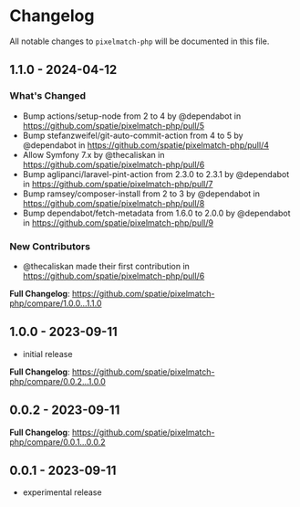 # Changelog

All notable changes to `pixelmatch-php` will be documented in this file.

## 1.1.0 - 2024-04-12

### What's Changed

* Bump actions/setup-node from 2 to 4 by @dependabot in https://github.com/spatie/pixelmatch-php/pull/5
* Bump stefanzweifel/git-auto-commit-action from 4 to 5 by @dependabot in https://github.com/spatie/pixelmatch-php/pull/4
* Allow Symfony 7.x by @thecaliskan in https://github.com/spatie/pixelmatch-php/pull/6
* Bump aglipanci/laravel-pint-action from 2.3.0 to 2.3.1 by @dependabot in https://github.com/spatie/pixelmatch-php/pull/7
* Bump ramsey/composer-install from 2 to 3 by @dependabot in https://github.com/spatie/pixelmatch-php/pull/8
* Bump dependabot/fetch-metadata from 1.6.0 to 2.0.0 by @dependabot in https://github.com/spatie/pixelmatch-php/pull/9

### New Contributors

* @thecaliskan made their first contribution in https://github.com/spatie/pixelmatch-php/pull/6

**Full Changelog**: https://github.com/spatie/pixelmatch-php/compare/1.0.0...1.1.0

## 1.0.0 - 2023-09-11

- initial release

**Full Changelog**: https://github.com/spatie/pixelmatch-php/compare/0.0.2...1.0.0

## 0.0.2 - 2023-09-11

**Full Changelog**: https://github.com/spatie/pixelmatch-php/compare/0.0.1...0.0.2

## 0.0.1 - 2023-09-11

- experimental release
